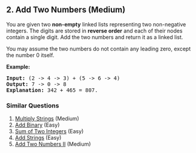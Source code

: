 ## 2. Add Two Numbers (Medium)

<p>You are given two <b>non-empty</b> linked lists representing two non-negative integers. The digits are stored in <b>reverse order</b> and each of their nodes contain a single digit. Add the two numbers and return it as a linked list.</p>

<p>You may assume the two numbers do not contain any leading zero, except the number 0 itself.</p>

<p><b>Example:</b></p>

<pre>
<b>Input:</b> (2 -&gt; 4 -&gt; 3) + (5 -&gt; 6 -&gt; 4)
<b>Output:</b> 7 -&gt; 0 -&gt; 8
<b>Explanation:</b> 342 + 465 = 807.
</pre>


### Similar Questions
  1. [Multiply Strings](https://github.com/openset/leetcode/tree/master/solution/multiply-strings) (Medium)
  1. [Add Binary](https://github.com/openset/leetcode/tree/master/solution/add-binary) (Easy)
  1. [Sum of Two Integers](https://github.com/openset/leetcode/tree/master/solution/sum-of-two-integers) (Easy)
  1. [Add Strings](https://github.com/openset/leetcode/tree/master/solution/add-strings) (Easy)
  1. [Add Two Numbers II](https://github.com/openset/leetcode/tree/master/solution/add-two-numbers-ii) (Medium)
